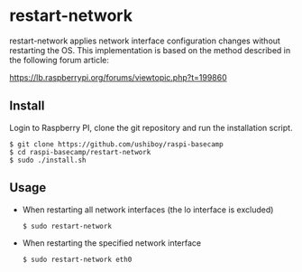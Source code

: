 # restart-network

restart-network applies network interface configuration changes without restarting the OS.
This implementation is based on the method described in the following forum article:

https://lb.raspberrypi.org/forums/viewtopic.php?t=199860

## Install

Login to Raspberry PI, clone the git repository and run the installation script.

```
$ git clone https://github.com/ushiboy/raspi-basecamp
$ cd raspi-basecamp/restart-network
$ sudo ./install.sh
```

## Usage

* When restarting all network interfaces (the lo interface is excluded)
    ```
    $ sudo restart-network
    ```
* When restarting the specified network interface
    ```
    $ sudo restart-network eth0
    ```

